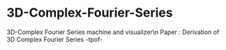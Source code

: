 # 3D-Complex-Fourier-Series
3D-Complex Fourier Series machine and visualizer\n
Paper : Derivation of 3D Complex Fourier Series -tpof-
